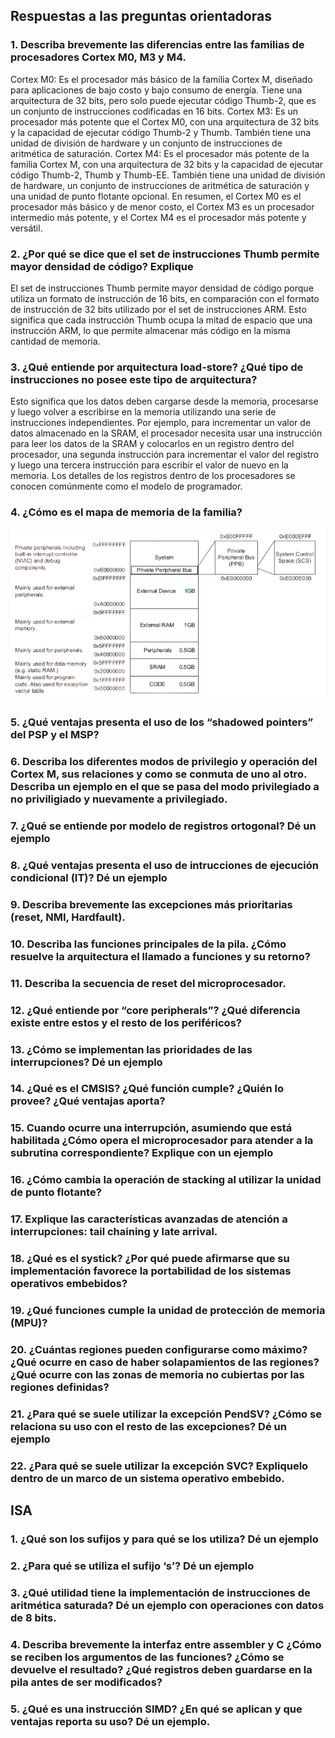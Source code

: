 ## Respuestas a las preguntas orientadoras

### 1. Describa brevemente las diferencias entre las familias de procesadores Cortex M0, M3 y M4.

Cortex M0: Es el procesador más básico de la familia Cortex M, diseñado para aplicaciones de bajo costo y bajo consumo de energía. Tiene una arquitectura de 32 bits, pero solo puede ejecutar código Thumb-2, que es un conjunto de instrucciones codificadas en 16 bits.
Cortex M3: Es un procesador más potente que el Cortex M0, con una arquitectura de 32 bits y la capacidad de ejecutar código Thumb-2 y Thumb. También tiene una unidad de división de hardware y un conjunto de instrucciones de aritmética de saturación.
Cortex M4: Es el procesador más potente de la familia Cortex M, con una arquitectura de 32 bits y la capacidad de ejecutar código Thumb-2, Thumb y Thumb-EE. También tiene una unidad de división de hardware, un conjunto de instrucciones de aritmética de saturación y una unidad de punto flotante opcional.
En resumen, el Cortex M0 es el procesador más básico y de menor costo, el Cortex M3 es un procesador intermedio más potente, y el Cortex M4 es el procesador más potente y versátil.

### 2. ¿Por qué se dice que el set de instrucciones Thumb permite mayor densidad de código? Explique

El set de instrucciones Thumb permite mayor densidad de código porque utiliza un formato de instrucción de 16 bits, en comparación con el formato de instrucción de 32 bits utilizado por el set de instrucciones ARM. Esto significa que cada instrucción Thumb ocupa la mitad de espacio que una instrucción ARM, lo que permite almacenar más código en la misma cantidad de memoria.

### 3. ¿Qué entiende por arquitectura load-store? ¿Qué tipo de instrucciones no posee este tipo de arquitectura?

Esto significa que los datos deben cargarse desde la memoria, procesarse y luego volver a escribirse en la memoria utilizando una serie de instrucciones independientes. Por ejemplo, para incrementar un valor de datos almacenado en la SRAM, el procesador necesita usar una instrucción para leer los datos de la SRAM y colocarlos en un registro dentro del procesador, una segunda instrucción para incrementar el valor del registro y luego una tercera instrucción para escribir el valor de nuevo en la memoria. Los detalles de los registros dentro de los procesadores se conocen comúnmente como el modelo de programador.

### 4. ¿Cómo es el mapa de memoria de la familia?

![alt](/images/memory-map.png)

### 5. ¿Qué ventajas presenta el uso de los “shadowed pointers” del PSP y el MSP?
### 6. Describa los diferentes modos de privilegio y operación del Cortex M, sus relaciones y como se conmuta de uno al otro. Describa un ejemplo en el que se pasa del modo privilegiado a no priviligiado y nuevamente a privilegiado.
### 7. ¿Qué se entiende por modelo de registros ortogonal? Dé un ejemplo
### 8. ¿Qué ventajas presenta el uso de intrucciones de ejecución condicional (IT)? Dé un ejemplo
### 9. Describa brevemente las excepciones más prioritarias (reset, NMI, Hardfault).
### 10. Describa las funciones principales de la pila. ¿Cómo resuelve la arquitectura el llamado a funciones y su retorno?
### 11. Describa la secuencia de reset del microprocesador.
### 12. ¿Qué entiende por “core peripherals”? ¿Qué diferencia existe entre estos y el resto de los periféricos?
### 13. ¿Cómo se implementan las prioridades de las interrupciones? Dé un ejemplo
### 14. ¿Qué es el CMSIS? ¿Qué función cumple? ¿Quién lo provee? ¿Qué ventajas aporta?
### 15. Cuando ocurre una interrupción, asumiendo que está habilitada ¿Cómo opera el microprocesador para atender a la subrutina correspondiente? Explique con un ejemplo
### 16. ¿Cómo cambia la operación de stacking al utilizar la unidad de punto flotante?
### 17.  Explique las características avanzadas de atención a interrupciones: tail chaining y late arrival.
### 18.  ¿Qué es el systick? ¿Por qué puede afirmarse que su implementación favorece la portabilidad de los sistemas operativos embebidos?
### 19.  ¿Qué funciones cumple la unidad de protección de memoria (MPU)?
### 20.  ¿Cuántas regiones pueden configurarse como máximo? ¿Qué ocurre en caso de haber solapamientos de las regiones? ¿Qué ocurre con las zonas de memoria no cubiertas por las regiones definidas?
### 21.  ¿Para qué se suele utilizar la excepción PendSV? ¿Cómo se relaciona su uso con el resto de las excepciones? Dé un ejemplo
### 22.  ¿Para qué se suele utilizar la excepción SVC? Expliquelo dentro de un marco de un sistema operativo embebido.

## ISA
### 1. ¿Qué son los sufijos y para qué se los utiliza? Dé un ejemplo
### 2. ¿Para qué se utiliza el sufijo ‘s’? Dé un ejemplo
### 3. ¿Qué utilidad tiene la implementación de instrucciones de aritmética saturada? Dé un ejemplo con operaciones con datos de 8 bits.
### 4. Describa brevemente la interfaz entre assembler y C ¿Cómo se reciben los argumentos de las funciones? ¿Cómo se devuelve el resultado? ¿Qué registros deben guardarse en la pila antes de ser modificados?
### 5. ¿Qué es una instrucción SIMD? ¿En qué se aplican y que ventajas reporta su uso? Dé un ejemplo.

